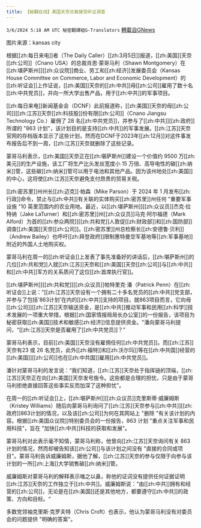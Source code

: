 ```yaml
---
title: 【秘翻在线】美国天奈总裁接受听证调查
---
```

`3/6/2024 5:18 AM UTC 秘密翻譯組G-Translators` [轉載自GNews](https://gnews.org/articles/2369364)

图片来源：kansas city         

根据[[zh:每日来电]]者（The Daily Caller）[[zh:3月5日]]报道，[[zh:美国]]天奈[[zh:公司]]（Cnano USA）的总裁肖恩·蒙哥马利（Shawn Montgomery）在[[zh:堪萨斯州]][[zh:众议院]]商业、劳工和[[zh:经济]]发展委员会（Kansas House Committee on Commerce, Labor and Economic Development）的[[zh:听证会]]上作证说，[[zh:美国]]天奈的[[zh:中共]]母[[zh:公司]]雇用了数十名[[zh:中共党员]]，并向一所大学出售产品，用于[[zh:中共]]的军事项目。

[[zh:每日来电]]新闻基金会（DCNF）此前报道称，[[zh:美国]]天奈的母[[zh:公司]][[zh:江苏]]天奈[[zh:科技股]]份有限[[zh:公司]]（Cnano Jiangsu Technology Co.）雇佣了 28 名[[zh:中共党员]]，并参与了[[zh:中共]][[zh:政府]]所谓的 "863 计划"，该计划目的是支持[[zh:中共]]的军事发展。[[zh:江苏]]天奈官网的存档版本显示了这些计划，然而在DCNF于2023年[[zh:12月]]对这件事发布报告后不到一周，[[zh:江苏]]天奈就删除了这些记录。

蒙哥马利表示，[[zh:美国]]天奈正在[[zh:堪萨斯州]]建设一个价值约 9500 万[[zh:美元]]的生产设施，该工厂将生产比头发丝宽度小 15 万倍、高导电性的碳[[zh:纳米]]管，这些碳[[zh:纳米]]管可以用于电池和其他产品。因为该州地处[[zh:美国]]的中心，这将使[[zh:江苏]]天奈避免支付昂贵的贸易关税。

[[zh:密苏里]]州州长[[zh:迈克]]·帕森（Mike Parson）于 2024 年 1 月发布[[zh:行政]]命令，禁止与[[zh:中共]]有关联的实体购买[[zh:密苏里]]州任何 "重要军事设施 "10 英里范围内的农业用地。最近，以[[zh:堪萨斯州]][[zh:众议员]]杰克·拉特纳（Jake LaTurner）和[[zh:密苏里]]州[[zh:众议员]]马克·阿尔福德（Mark Alford）为首的[[zh:参众两院]][[zh:共和党]]人敦促[[zh:财政部]]和[[zh:国防部]]调查[[zh:美国]]天奈[[zh:公司]]。[[zh:密苏里]]州总检察长[[zh:安德鲁·贝利]]（Andrew Bailey）也呼吁[[zh:拜登政府]]限制惠特曼空军基地等[[zh:军事基地]]附近的外国人土地购买权。

蒙哥马利在周一的[[zh:听证会]]上发表了事先准备好的讲话后，[[zh:堪萨斯州]]的几位[[zh:共和党]]人就[[zh:江苏]]天奈和[[zh:美国]]天奈[[zh:公司]]与[[zh:中共]]和[[zh:中共]]军方的关系质问了这位[[zh:首席执行官]]。

[[zh:堪萨斯州]][[zh:共和党]][[zh:众议员]]帕特里克·潘（Patrick Penn）在[[zh:听证会]]上说："[[zh:江苏]]天奈设有一个拥有二十多名党员的[[zh:中共]]党支部，并参与了包括'863计划'在内的[[zh:中共]]支持的项目。就863项目而言，它向母[[zh:公司]][[zh:江苏]]天奈输送资金，是[[zh:中共]]推动军事和民用[[zh:科学]]技术发展的一项重大举措，根据[[zh:国家情报局局长办公室]]的一份报告，该项目为秘密获取[[zh:美国]]技术和敏感[[zh:经济]]信息提供资金。"潘向蒙哥马利提问，“[[zh:江苏]]天奈是否雇用了[[zh:中共党员]]？”

蒙哥马利表示，目前[[zh:美国]]天奈没有雇佣任何[[zh:中共党员]]。而[[zh:江苏]]天奈有23 或 26 名党员，此外[[zh:福特]]和[[zh:沃尔玛]]等在[[zh:中共国]]经营的[[zh:美国]][[zh:公司]]也在[[zh:中共国]]雇用[[zh:中共党员]]。

潘针对蒙哥马利的发言说：“我们知道，[[zh:江苏]]天奈处于指挥链的顶端，[[zh:江苏]]天奈正在向[[zh:美国]]天奈发号施令。这些都是合理的担忧，只是由于蒙哥马利拒绝直接回答这些事实反而加深了这种担忧"。

在周一的[[zh:听证会]]上，[[zh:堪萨斯州]][[zh:众议员]]克里斯蒂·威廉姆斯（Kristey Williams）随后向蒙哥马利询问了[[zh:江苏]]天奈参与[[zh:中共]][[zh:政府]]863计划的情况，以及该[[zh:公司]]为何在其网站上 "删除 "有关该计划的内容。根据[[zh:美国众议院]]特别委员会的一份报告，863 计划 "重点关注军事和民用科技"，旨在 "加快[[zh:中共]]科技的获取和发展"。

蒙哥马利对此表示毫不知情，蒙哥马利称，他曾向[[zh:江苏]]天奈询问有关 863 计划的情况，然而却被告知该[[zh:公司]]与该计划之间没有 "直接的合同或项目"。蒙哥马利告诉威廉姆斯，据他了解，[[zh:江苏]]天奈的参与仅限于向参与该计划的一所[[zh:上海]]大学销售碳[[zh:纳米]]管。

威廉姆斯对蒙哥马利的解释表示嗤之以鼻，称他的证词没有提供任何证据证明[[zh:江苏]]天奈的工作独立于[[zh:中共]]。威廉姆斯说："由[[zh:中共]]拥有和经营的[[zh:公司]]，无论是在[[zh:美国]]还是其他地方，都要遵守[[zh:中共]]的政策、方向和目标。“

多数党领袖克里斯·克罗夫特（Chris Croft）也表示，他认为蒙哥马利没有对委员会的问题提供 "明确的答案"。
